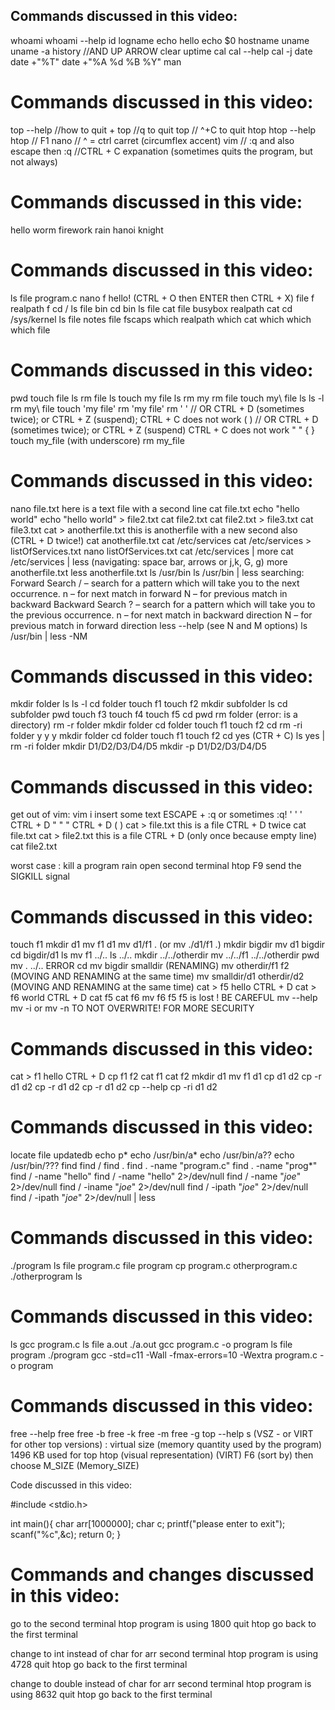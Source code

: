 ## Commands discussed in this video:

whoami
whoami --help
id
logname
echo hello
echo $0
hostname
uname
uname -a
history  //AND UP ARROW 
clear
uptime
cal
cal --help
cal -j
date
date +"%T"
date +"%A %d %B %Y"
man

# Commands discussed in this video:

top --help //how to quit + 
top  //q to quit
top  // ^+C to quit
htop
htop --help
htop // F1
nano // ^ = ctrl  carret (circumflex accent)
vim // :q and also escape then :q
//CTRL + C expanation (sometimes quits the program, but not always)

# Commands discussed in this vide:
hello
worm
firework
rain
hanoi
knight

# Commands discussed in this video:

ls
file program.c
nano f
hello!   (CTRL + O then ENTER then CTRL + X)
file f
realpath f
cd /
ls
file bin
cd bin
ls
file cat
file busybox
realpath cat
cd /sys/kernel
ls
file notes
file fscaps
which realpath
which cat
which which
which file

# Commands discussed in this video:
pwd
touch file
ls
rm file
ls
touch my file
ls
rm my
rm file
touch my\ file
ls
ls -l
rm my\ file
touch 'my file'
rm 'my file'
rm '
'  // OR CTRL + D (sometimes twice); or CTRL + Z (suspend); CTRL + C does not work
(
)  // OR CTRL + D (sometimes twice); or CTRL + Z (suspend) CTRL + C does not work
"
"
{
}
touch my_file (with underscore)
rm my_file

# Commands discussed in this video:

nano file.txt
here is a text file
with a second line
cat file.txt
echo "hello world"
echo "hello world" > file2.txt
cat file2.txt
cat file2.txt > file3.txt
cat file3.txt
cat > anotherfile.txt
this is anotherfile
with a new second also (CTRL + D twice!)
cat anotherfile.txt
cat /etc/services
cat /etc/services > listOfServices.txt
nano listOfServices.txt
cat /etc/services | more
cat /etc/services | less    (navigating: space bar, arrows or j,k, G, g)
more anotherfile.txt
less anotherfile.txt
ls /usr/bin
ls /usr/bin | less
searching: Forward Search
/ – search for a pattern which will take you to the next occurrence.
n – for next match in forward
N – for previous match in backward
Backward Search
? – search for a pattern which will take you to the previous occurrence.
n – for next match in backward direction
N – for previous match in forward direction
less --help  (see N and M options)
ls /usr/bin | less -NM

# Commands discussed in this video:

mkdir folder
ls
ls -l
cd folder
touch f1
touch f2
mkdir subfolder
ls
cd subfolder
pwd
touch f3
touch f4
touch f5
cd
pwd
rm folder   (error: is a directory)
rm -r folder
mkdir folder
cd folder
touch f1
touch f2
cd
rm -ri folder
y y y
mkdir folder
cd folder
touch f1
touch f2
cd
yes   (CTR + C)
ls
yes | rm -ri folder
mkdir D1/D2/D3/D4/D5
mkdir -p D1/D2/D3/D4/D5

# Commands discussed in this video:

get out of vim:
vim
i
insert some text
ESCAPE + :q or sometimes :q!
'
'
'  CTRL + D
"
"
"  CTRL + D
(
)
cat > file.txt
this is a file   CTRL + D twice
cat file.txt
cat > file2.txt
this is a file
CTRL + D  (only once because empty line)
cat file2.txt

worst case : kill a program
rain
open second terminal
htop  F9  send the SIGKILL signal 

# Commands discussed in this video:

touch f1
mkdir d1
mv f1 d1
mv d1/f1 .  (or mv ./d1/f1 .)
mkdir bigdir
mv d1 bigdir
cd bigdir/d1
ls
mv f1 ../..
ls ../..
mkdir ../../otherdir
mv ../../f1 ../../otherdir
pwd
mv . ../..    ERROR
cd
mv bigdir smalldir   (RENAMING)
mv otherdir/f1 f2    (MOVING AND RENAMING at the same time)
mv smalldir/d1 otherdir/d2   (MOVING AND RENAMING at the same time)
cat > f5
hello
CTRL + D
cat > f6
world
CTRL + D
cat f5
cat f6
mv f6 f5
f5 is lost ! BE CAREFUL
mv --help
mv -i   or  mv -n  TO NOT OVERWRITE! FOR MORE SECURITY

# Commands discussed in this video:

cat > f1
hello
CTRL + D
cp f1 f2
cat f1
cat f2
mkdir d1
mv f1 d1
cp d1 d2
cp -r d1 d2
cp -r d1 d2
cp -r d1 d2
cp --help
cp -ri d1 d2

# Commands discussed in this video:

locate file
updatedb
echo p*
echo /usr/bin/a*
echo /usr/bin/a??
echo /usr/bin/???
find
find /
find .
find . -name "program.c"
find . -name "prog*"
find / -name "hello"
find / -name "hello" 2>/dev/null
find / -name "*joe*" 2>/dev/null
find / -iname "*joe*" 2>/dev/null
find / -ipath "*joe*" 2>/dev/null
find / -ipath "*joe*" 2>/dev/null | less

# Commands discussed in this video:

./program
ls
file program.c
file program
cp program.c otherprogram.c
./otherprogram
ls

# Commands discussed in this video:
ls
gcc program.c
ls
file a.out
./a.out
gcc program.c -o program
ls
file program
./program
gcc -std=c11 -Wall -fmax-errors=10 -Wextra program.c -o program

# Commands discussed in this video:

free --help
free
free -b
free -k
free -m
free -g
top --help
s
(VSZ - or VIRT for other top versions) : virtual size (memory quantity used by the program)  1496 KB used for top
htop
(visual representation)
(VIRT)
F6 (sort by) then choose M_SIZE (Memory_SIZE)

Code discussed in this video:

#include <stdio.h>

int main(){
    char arr[1000000];
    char c;
    printf("please enter to exit");
    scanf("%c",&c);
    return 0;
}

# Commands and changes discussed in this video:

go to the second terminal
htop
program is using 1800
quit htop
go back to the first terminal

change to int instead of char for arr
second terminal 
htop 
program is using 4728
quit htop
go back to the first terminal

change to double instead of char for arr
second terminal 
htop 
program is using 8632
quit htop
go back to the first terminal